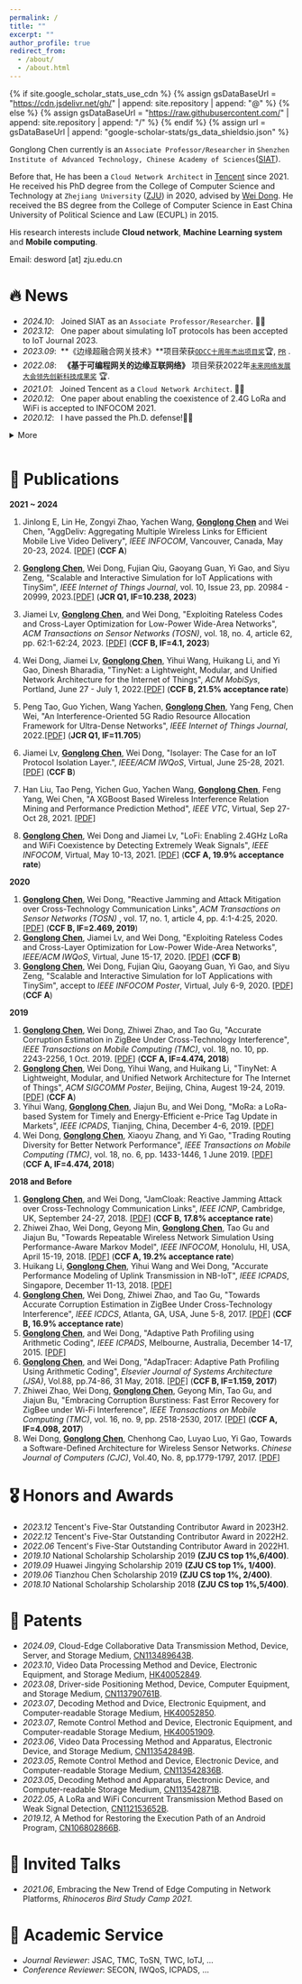 ```yaml
---
permalink: /
title: ""
excerpt: ""
author_profile: true
redirect_from: 
  - /about/
  - /about.html
---
```


{% if site.google_scholar_stats_use_cdn %}
{% assign gsDataBaseUrl = "https://cdn.jsdelivr.net/gh/" | append: site.repository | append: "@" %}
{% else %}
{% assign gsDataBaseUrl = "https://raw.githubusercontent.com/" | append: site.repository | append: "/" %}
{% endif %}
{% assign url = gsDataBaseUrl | append: "google-scholar-stats/gs_data_shieldsio.json" %}

<span class='anchor' id='about-me'></span>


Gonglong Chen currently is an `Associate Professor/Researcher` in `Shenzhen Institute of Advanced Technology, Chinese Academy of Sciences`([SIAT](https://www.siat.ac.cn/)).

Before that, He has been a `Cloud Network Architect` in [Tencent](https://www.tencent.com/zh-cn/business.html) since 2021.
He received his PhD degree from the College of Computer Science and Technology at `Zhejiang University` ([ZJU](https://www.zju.edu.cn/)) in 2020, advised by [Wei Dong](https://dongw.emnets.cn/).
He received the BS degree from the College of Computer Science in East China University of Political Science and Law (ECUPL) in 2015. 

His research interests include **Cloud network**, **Machine Learning system** and **Mobile computing**.

Email: desword [at] zju.edu.cn 


# 🔥 News
- *2024.10*: &nbsp; Joined SIAT as an `Associate Professor/Researcher`. 🎉🎉
- *2023.12*: &nbsp; One paper about simulating IoT protocols has been accepted to IoT Journal 2023.  
- *2023.09*: &nbsp;**《边缘超融合网关技术》**项目荣获[`ODCC十周年杰出项目奖`](http://www.d1net.com/news/hyxg/579329.html)🏆, [`PR`](https://cloud.tencent.com/developer/article/2410141) .
- *2022.08*: &nbsp; **《基于可编程网关的边缘互联网络》** 项目荣获2022年[`未来网络发展大会领先创新科技成果奖`](https://www.51cto.com/article/717189.html) 🏆.
- *2021.01*: &nbsp; Joined Tencent as a `Cloud Network Architect`. 🎉🎉
- *2020.12*: &nbsp; One paper about enabling the coexistence of 2.4G LoRa and WiFi is accepted to INFOCOM 2021. 
- *2020.12*: &nbsp; I have passed the Ph.D. defense!🎉🎉

<details>
<summary>More<p style="line-height:1.4"></p></summary>
<ul>
  <li><em>2020.10:</em> &nbsp; JamCloak is accepted to ToSN.</li>
  <li><em>2020.06:</em> &nbsp; eLoRa is accepted to IwQoS 2020.</li>
  <li><em>2020.07:</em> &nbsp; TinySim is accepted to INFOCOM 2020 as a poster.</li>
  <li><em>2019.07:</em> &nbsp; AccuEst is accepted to TMC.</li>
</ul>
</details>


# 📝 Publications 

**2021 ~ 2024**

1.  Jinlong E, Lin He, Zongyi Zhao, Yachen Wang, **<u>Gonglong Chen</u>** and Wei Chen, "AggDeliv: Aggregating Multiple Wireless Links for Efficient Mobile Live Video Delivery",  *IEEE INFOCOM*, Vancouver, Canada, May 20-23, 2024. [[PDF]](https://desword.github.io/paper/infocom24-AggDeliv.pdf) (**<span class="color-text">CCF A</span>**)

1.  **<u>Gonglong Chen</u>**, Wei Dong, Fujian Qiu, Gaoyang Guan, Yi Gao, and Siyu Zeng, "Scalable and Interactive Simulation for IoT Applications with TinySim", *IEEE Internet of Things Journal*,  vol. 10, Issue 23,  pp. 20984 - 20999,  2023.[[PDF]](https://desword.github.io/paper/iotj23-tinysim.pdf) (**<span class="color-text">JCR Q1</span>, IF=10.238, 2023**)
1.  Jiamei Lv, **<u>Gonglong Chen</u>**, and Wei Dong, "Exploiting Rateless Codes and Cross-Layer Optimization for Low-Power Wide-Area Networks",  *ACM Transactions on Sensor Networks (TOSN)*, vol. 18, no. 4, article 62, pp. 62:1-62:24, 2023. [[PDF]](https://desword.github.io/paper/tosn23-eLora.pdf) (**CCF B, IF=4.1, 2023**)

1.  Wei Dong, Jiamei Lv, **<u>Gonglong Chen</u>**, Yihui Wang, Huikang Li, and Yi Gao, Dinesh Bharadia, "TinyNet: a Lightweight, Modular, and Unified Network Architecture for the Internet of Things", *ACM MobiSys*, Portland, June 27 - July 1, 2022.[[PDF]](https://desword.github.io/paper/mobisys22-tinynet.pdf) (**CCF B, 21.5% acceptance rate**)
1.  Peng Tao, Guo Yichen, Wang Yachen, **<u>Gonglong Chen</u>**, Yang Feng, Chen Wei, "An Interference-Oriented 5G Radio Resource Allocation Framework for Ultra-Dense Networks", *IEEE Internet of Things Journal*,  2022.[[PDF]](https://desword.github.io/paper/iotj22-5g.pdf) (**<span class="color-text">JCR Q1</span>, IF=11.705**)
1.  Jiamei Lv, **<u>Gonglong Chen</u>**, Wei Dong, "Isolayer: The Case for an IoT Protocol Isolation Layer.", *IEEE/ACM IWQoS*, Virtual, June 25-28, 2021. [[PDF]](#) (**CCF B**)
1.  Han Liu, Tao Peng, Yichen Guo, Yachen Wang, **<u>Gonglong Chen</u>**, Feng Yang, Wei Chen, "A XGBoost Based Wireless Interference Relation Mining and Performance Prediction Method", *IEEE VTC*, Virtual, Sep 27- Oct 28, 2021. [[PDF]](https://desword.github.io/paper/vtc21-xgboost.pdf)
1.  **<u>Gonglong Chen</u>**, Wei Dong and Jiamei Lv, "LoFi: Enabling 2.4GHz LoRa and WiFi Coexistence by Detecting Extremely Weak Signals",  *IEEE INFOCOM*, Virtual, May 10-13, 2021. [[PDF]](https://desword.github.io/paper/infocom21-lofi.pdf) (**<span class="color-text">CCF A</span>, 19.9% acceptance rate**)

**2020**

1.  **<u>Gonglong Chen</u>**, Wei Dong, "Reactive Jamming and Attack Mitigation over Cross-Technology Communication Links", *ACM Transactions on Sensor Networks (TOSN)* , vol. 17, no. 1, article 4, pp. 4:1-4:25, 2020. [[PDF]](https://desword.github.io/paper/tosn20-jamcloak.pdf) (**CCF B, IF=2.469, 2019**)
1.  **<u>Gonglong Chen</u>**, Jiamei Lv, and Wei Dong, "Exploiting Rateless Codes and Cross-Layer Optimization for Low-Power Wide-Area Networks",  *IEEE/ACM IWQoS*, Virtual, June 15-17, 2020. [[PDF]](https://desword.github.io/paper/iwqos20_eLoRa.pdf) (**CCF B**)
1.  **<u>Gonglong Chen</u>**, Wei Dong, Fujian Qiu, Gaoyang Guan, Yi Gao, and Siyu Zeng, "Scalable and Interactive Simulation for IoT Applications with TinySim", accept to *IEEE INFOCOM Poster*, Virtual, July 6-9, 2020. [[PDF]](https://desword.github.io/paper/infocom20-poster-tinysim.pdf) (**<span class="color-text">CCF A</span>**)

**2019**

1.  **<u>Gonglong Chen</u>**, Wei Dong, Zhiwei Zhao, and Tao Gu, "Accurate Corruption Estimation in ZigBee Under Cross-Technology Interference", *IEEE Transactions on Mobile Computing (TMC)*, vol. 18, no. 10, pp. 2243-2256, 1 Oct. 2019. [[PDF]](https://desword.github.io/paper/tmc19_accuest.pdf) (**<span class="color-text">CCF A</span>, IF=4.474, 2018**)
1.  **<u>Gonglong Chen</u>**, Wei Dong, Yihui Wang, and Huikang Li, "TinyNet: A Lightweight, Modular, and Unified Network Architecture for The Internet of Things", *ACM SIGCOMM Poster*, Beijing, China, Augest 19-24, 2019. [[PDF]](https://desword.github.io/paper/sigcomm19_tinynet_poster_v2.pdf) (**<span class="color-text">CCF A</span>**)
1. Yihui Wang, **<u>Gonglong Chen</u>**, Jiajun Bu, and Wei Dong, "MoRa: a LoRa-based System for Timely and Energy-Efficient e-Price Tag Update in Markets", *IEEE ICPADS*, Tianjing, China, December 4-6, 2019. [[PDF]](https://desword.github.io/paper/icpads19-mora.pdf)
1.  Wei Dong, **<u>Gonglong Chen</u>**, Xiaoyu Zhang, and Yi Gao, "Trading Routing Diversity for Better Network Performance", *IEEE Transactions on Mobile Computing (TMC)*, vol. 18, no. 6, pp. 1433-1446, 1 June 2019. [[PDF]](https://desword.github.io/paper/tmc18_flexcut.pdf) (**<span class="color-text">CCF A</span>, IF=4.474, 2018**)


**2018 and Before**

1.  **<u>Gonglong Chen</u>**, and Wei Dong, "JamCloak: Reactive Jamming Attack over Cross-Technology Communication Links", *IEEE ICNP*, Cambridge, UK, September 24-27, 2018. [[PDF]](https://desword.github.io/paper/icnp18_jamcloak.pdf) (**CCF B, 17.8% acceptance rate**)
1.  Zhiwei Zhao, Wei Dong, Geyong Min, **<u>Gonglong Chen</u>**, Tao Gu and Jiajun Bu, "Towards Repeatable Wireless Network Simulation Using Performance-Aware Markov Model", *IEEE INFOCOM*, Honolulu, HI, USA, April 15-19, 2018. [[PDF]](https://desword.github.io/paper/Infocom18-zhao.pdf) (**<span class="color-text">CCF A</span>, 19.2% acceptance rate**)
1.  Huikang Li, **<u>Gonglong Chen</u>**, Yihui Wang and Wei Dong, "Accurate Performance Modeling of Uplink Transmission in NB-IoT", *IEEE ICPADS*, Singapore, December 11-13, 2018. [[PDF]](https://desword.github.io/paper/icpads18_nblink.pdf)
1.  **<u>Gonglong Chen</u>**, Wei Dong, Zhiwei Zhao, and Tao Gu, "Towards Accurate Corruption Estimation in ZigBee Under Cross-Technology Interference", *IEEE ICDCS*, Atlanta, GA, USA, June 5-8, 2017. [[PDF]](https://desword.github.io/paper/icdcs17_AccuEst.pdf) (**CCF B, 16.9% acceptance rate**)
1.  **<u>Gonglong Chen</u>**, and Wei Dong, "Adaptive Path Profiling using Arithmetic Coding", *IEEE ICPADS*, Melbourne, Australia, December 14-17, 2015. [[PDF]](https://desword.github.io/paper/icpads15_adaptracer.pdf)
1.  **<u>Gonglong Chen</u>**, and Wei Dong, "AdapTracer: Adaptive Path Profiling Using Arithmetic Coding", *Elsevier Journal of Systems Architecture (JSA)*, Vol.88, pp.74-86, 31 May, 2018. [[PDF]](https://desword.github.io/paper/jsa18_adaptracer.pdf) (**CCF B, IF=1.159, 2017**)
1.  Zhiwei Zhao, Wei Dong, **<u>Gonglong Chen</u>**, Geyong Min, Tao Gu, and Jiajun Bu, "Embracing Corruption Burstiness: Fast Error Recovery for ZigBee under Wi-Fi Interference", *IEEE Transactions on Mobile Computing (TMC)*, vol. 16, no. 9, pp. 2518-2530, 2017. [[PDF]](https://desword.github.io/paper/tmc-2016-embracing.pdf) (**<span class="color-text">CCF A</span>, IF=4.098, 2017**)
1.  Wei Dong, **<u>Gonglong Chen</u>**, Chenhong Cao, Luyao Luo, Yi Gao, Towards a Software-Defined Architecture for Wireless Sensor Networks. *Chinese Journal of Computers (CJC)*, Vol.40, No. 8, pp.1779-1797, 2017. [[PDF]](https://desword.github.io/paper/DW0315-2017315152626.pdf)



# 🎖 Honors and Awards
- *2023.12* Tencent's Five-Star Outstanding Contributor Award in 2023H2.
- *2022.12* Tencent's Five-Star Outstanding Contributor Award in 2022H2.
- *2022.06* Tencent's Five-Star Outstanding Contributor Award in 2022H1.
- *2019.10* National Scholarship Scholarship 2019 **(ZJU CS top 1%,6/400)**.
- *2019.09* Huawei Jingying Scholarship 2019 **(ZJU CS top 1%, 1/400)**.
- *2019.06* Tianzhou Chen Scholarship 2019 **(ZJU CS top 1%, 2/400)**.
- *2018.10* National Scholarship Scholarship 2018 **(ZJU CS top 1%,5/400)**.

# 📜 Patents
- *2024.09*, Cloud-Edge Collaborative Data Transmission Method, Device, Server, and Storage Medium, [CN113489643B](https://desword.github.io/patents/大陆专利-云边协同的数据传输方法、装置、服务器及存储介质-ZL202110793799.4.pdf).
- *2023.10*, Video Data Processing Method and Device, Electronic Equipment, and Storage Medium, [HK40052849](https://desword.github.io/patents/大陆专利-视频数据处理方法及装置、电子设备、存储介质-ZL202110764442.3.pdf).
- *2023.08*, Driver-side Positioning Method, Device, Computer Equipment, and Storage Medium, [CN113790761B](https://desword.github.io/patents/大陆专利-驾驶端定位方法、装置、计算机设备和存储介质-ZL202111105490.8.pdf).
- *2023.07*, Decoding Method and Dvice, Electronic Equipment, and Computer-readable Storage Medium, [HK40052850](https://desword.github.io/patents/香港专利-21HK3323批予专利证明书.pdf).
- *2023.07*, Remote Control Method and Device, Electronic Equipment, and Computer-readable Storage Medium, [HK40051909](https://desword.github.io/patents/香港专利-21HK3321批予专利证明书.pdf).
- *2023.06*, Video Data Processing Method and Apparatus, Electronic Device, and Storage Medium, [CN113542849B](https://desword.github.io/patents/大陆专利-视频数据处理方法及装置、电子设备、存储介质-ZL202110764442.3.pdf).
- *2023.05*, Remote Control Method and Device, Electronic Device, and Computer-readable Storage Medium, [CN113542836B](https://desword.github.io/patents/大陆专利-远程控制方法及装置、电子设备、计算机可读存储介质-ZL202110765619.1.pdf).
- *2023.05*, Decoding Method and Apparatus, Electronic Device, and Computer-readable Storage Medium, [CN113542871B](https://desword.github.io/patents/大陆专利-解码方法及装置、电子设备、计算机可读存储介质-ZL202110764441.9.pdf).
- *2022.05*, A LoRa and WiFi Concurrent Transmission Method Based on Weak Signal Detection, [CN112153652B](#).
- *2019.12*, A Method for Restoring the Execution Path of an Android Program, [CN106802866B](#).



# 💬 Invited Talks
- *2021.06*, Embracing the New Trend of Edge Computing in Network Platforms, *Rhinoceros Bird Study Camp 2021*. 



# 🧭 Academic Service
- *Journal Reviewer*: JSAC, TMC, ToSN, TWC, IoTJ, ...
- *Conference Reviewer*: SECON, IWQoS, ICPADS, ... 

<div style="text-align: center;">
  <script type='text/javascript' id='clustrmaps' src='//cdn.clustrmaps.com/map_v2.js?cl=ffffff&w=200&t=m&d=69kNdwcXWzvIWfiTn8p5Af5Iv54yTQJ6nI1ihe9jM4A&co=2d78ad&ct=ffffff&cmo=3acc3a&cmn=ff5353'></script>
</div>

